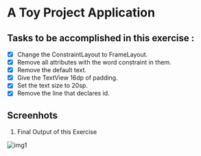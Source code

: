 # A Toy Project Application

## Tasks to be accomplished in this exercise :
- [x] Change the ConstraintLayout to FrameLayout.
- [x] Remove all attributes with the word constraint in them.
- [x] Remove the default text.
- [x] Give the TextView 16dp of padding.
- [x] Set the text size to 20sp.
- [x] Remove the line that declares id.

## Screenhots
1. Final Output of this Exercise

![img1](https://github.com/kuluruvineeth/ToyProject/blob/exercise1/Screenshots/img.png)
